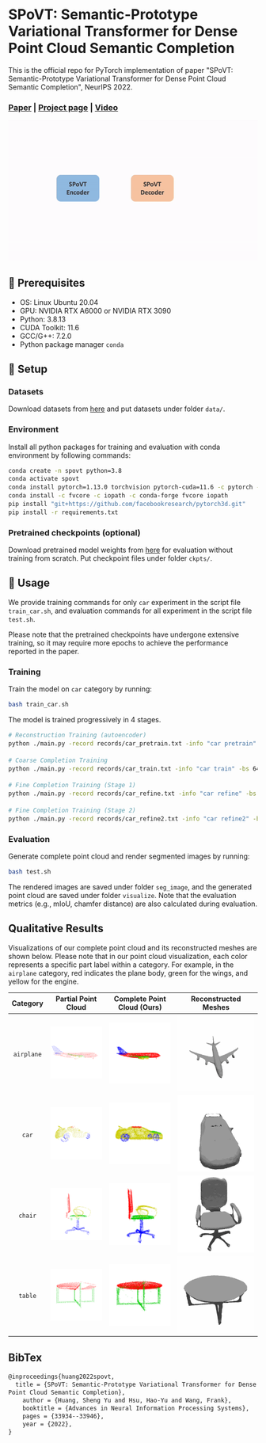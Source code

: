 # SPoVT: Semantic-Prototype Variational Transformer for Dense Point Cloud Semantic Completion

This is the official repo for PyTorch implementation of paper "SPoVT: Semantic-Prototype Variational Transformer for Dense Point Cloud Semantic Completion", NeurIPS 2022. 

### [Paper](https://proceedings.neurips.cc/paper_files/paper/2022/hash/db6caae0f83e45e454e2215f07e7c5af-Abstract-Conference.html) | [Project page](https://haoyuhsu.github.io/spovt/) | [Video](https://haoyuhsu.github.io/spovt/)

<!-- ![Overview](doc/overview.png) -->

![Teasor](doc/teasor.gif)


## 🌱 Prerequisites
- OS: Linux Ubuntu 20.04
- GPU: NVIDIA RTX A6000 or NVIDIA RTX 3090
- Python: 3.8.13
- CUDA Toolkit: 11.6
- GCC/G++: 7.2.0
- Python package manager `conda`

## 🌱 Setup

### Datasets 

Download datasets from [here](https://drive.google.com/file/d/1l-XmkpYdJMzDyjs0mfzQKBImJ2K2NnTO/view?usp=sharing) and put datasets under folder `data/`.

### Environment

Install all python packages for training and evaluation with conda environment by following commands: 
```bash
conda create -n spovt python=3.8
conda activate spovt
conda install pytorch=1.13.0 torchvision pytorch-cuda=11.6 -c pytorch -c nvidia
conda install -c fvcore -c iopath -c conda-forge fvcore iopath
pip install "git+https://github.com/facebookresearch/pytorch3d.git"
pip install -r requirements.txt
```

### Pretrained checkpoints (optional)

Download pretrained model weights from [here](https://drive.google.com/file/d/1qzGVRT_vj_D7jJOVNap4iSnXZ3f-txwI/view?usp=sharing) for evaluation without training from scratch. Put checkpoint files under folder `ckpts/`.

## 🌱 Usage 

We provide training commands for only `car` experiment in the script file `train_car.sh`, and evaluation commands for all experiment in the script file `test.sh`. 

Please note that the pretrained checkpoints have undergone extensive training, so it may require more epochs to achieve the performance reported in the paper.

### Training 
Train the model on `car` category by running:
```bash
bash train_car.sh
```
The model is trained progressively in 4 stages.
```bash
# Reconstruction Training (autoencoder)
python ./main.py -record records/car_pretrain.txt -info "car pretrain" -bs 64 -lr 1e-3 -epoch 200 -interval 500 -cuda 0 -save ckpts/car_pretrain.pth -mode pretrain -cat car 

# Coarse Completion Training
python ./main.py -record records/car_train.txt -info "car train" -bs 64 -lr 1e-4 -epoch 200 -interval 500 -cuda 0 -save ckpts/car_train.pth -mode train -cat car -load ckpts/car_pretrain.pth

# Fine Completion Training (Stage 1)
python ./main.py -record records/car_refine.txt -info "car refine" -bs 64 -lr 1e-4 -epoch 200 -interval 500 -cuda 0 -save ckpts/car_refine.pth -mode refine -cat car -load ckpts/car_train.pth

# Fine Completion Training (Stage 2)
python ./main.py -record records/car_refine2.txt -info "car refine2" -bs 64 -lr 1e-4 -epoch 200 -interval 500  -cuda 0 -save ckpts/car_refine2.pth -mode refine2 -cat car -load ckpts/car_refine.pth
```

### Evaluation

Generate complete point cloud and render segmented images by running:
```bash
bash test.sh
```
The rendered images are saved under folder `seg_image`, and the generated point cloud are saved under folder `visualize`. Note that the evaluation metrics (e.g., mIoU, chamfer distance) are also calculated during evaluation.

## Qualitative Results

Visualizations of our complete point cloud and its reconstructed meshes are shown below. Please note that in our point cloud visualization, each color represents a specific part label within a category. For example, in the `airplane` category, red indicates the plane body, green for the wings, and yellow for the engine.

| Category | Partial Point Cloud | Complete Point Cloud (Ours) | Reconstructed Meshes |
|:--------:|:-------------------:|:---------------------------:|:--------------------:|
| `airplane` | ![airplane_partial](doc/gifs/airplane_partial_14.gif) | ![airplane_complete](doc/gifs/airplane_pred_14.gif) | ![airplane_meshes](doc/gifs/airplane_ours_meshes_14.gif) |
| `car` | ![car_partial](doc/gifs/car_partial_1.gif) | ![car_complete](doc/gifs/car_pred_1.gif) | ![car_meshes](doc/gifs/car_ours_meshes_1.gif) |
| `chair` | ![chair_partial](doc/gifs/chair_partial_16.gif) | ![chair_complete](doc/gifs/chair_pred_16.gif) | ![chair_meshes](doc/gifs/chair_ours_meshes_16.gif) |
| `table` | ![table_partial](doc/gifs/table_partial_15.gif) | ![table_complete](doc/gifs/table_pred_15.gif) | ![table_meshes](doc/gifs/table_ours_meshes_15.gif) |

## BibTex
```
@inproceedings{huang2022spovt,
  title = {SPoVT: Semantic-Prototype Variational Transformer for Dense Point Cloud Semantic Completion},
	author = {Huang, Sheng Yu and Hsu, Hao-Yu and Wang, Frank},
	booktitle = {Advances in Neural Information Processing Systems},
	pages = {33934--33946},
	year = {2022},
}
```

